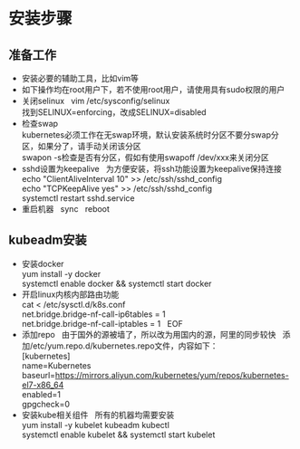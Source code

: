 # 安装步骤  
## 准备工作  
* 安装必要的辅助工具，比如vim等  
* 如下操作均在root用户下，若不使用root用户，请使用具有sudo权限的用户  
* 关闭selinux  
vim /etc/sysconfig/selinux  
找到SELINUX=enforcing，改成SELINUX=disabled  
* 检查swap  
kubernetes必须工作在无swap环境，默认安装系统时分区不要分swap分区，如果分了，请手动关闭该分区  
swapon -s检查是否有分区，假如有使用swapoff /dev/xxx来关闭分区  
* sshd设置为keepalive  
为方便安装，将ssh功能设置为keepalive保持连接  
echo "ClientAliveInterval 10" >> /etc/ssh/sshd_config  
echo "TCPKeepAlive yes" >> /etc/ssh/sshd_config  
systemctl restart sshd.service  
* 重启机器  
sync  
reboot  

## kubeadm安装  
* 安装docker  
yum install -y docker  
systemctl enable docker && systemctl start docker  
* 开启linux内核内部路由功能  
cat <<EOF >  /etc/sysctl.d/k8s.conf  
net.bridge.bridge-nf-call-ip6tables = 1  
net.bridge.bridge-nf-call-iptables = 1  
EOF  
* 添加repo  
由于国外的源被墙了，所以改为用国内的源，阿里的同步较快  
添加/etc/yum.repo.d/kubernetes.repo文件，内容如下：  
[kubernetes]  
name=Kubernetes  
baseurl=https://mirrors.aliyun.com/kubernetes/yum/repos/kubernetes-el7-x86_64  
enabled=1  
gpgcheck=0  
* 安装kube相关组件  
所有的机器均需要安装  
yum install -y kubelet kubeadm kubectl  
systemctl enable kubelet && systemctl start kubelet  
